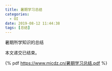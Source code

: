 ```yaml
---
title: 暑期学习总结
categories:
  - OI
date: 2019-08-12 11:44:38
tags: [总结]
---
```


暑期所学知识的总结

本文递交已结束。

<!--more-->
{% pdf https://www.micdz.cn/暑期学习总结.pdf %}

